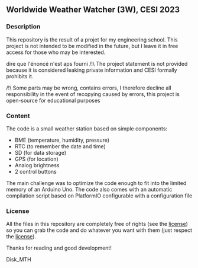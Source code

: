 ## Worldwide Weather Watcher (3W), CESI 2023

### Description

This repository is the result of a projet for my engineering school.
This project is not intended to be modified in the future,
but I leave it in free access for those who may be interested.

dire que l'énoncé n'est aps fourni
/!\ The project statement is not provided because it is considered leaking private information and CESI formally prohibits it.

/!\ Some parts may be wrong, contains errors, I therefore decline all responsibility in the event of recopying caused by errors, this project is open-source for educational purposes

### Content

The code is a small weather station based on simple components:
- BME (temperature, humidity, pressure)
- RTC (to remember the date and time)
- SD (for data storage)
- GPS (for location)
- Analog brightness
- 2 control buttons

The main challenge was to optimize the code enough to fit into the limited memory of an Arduino Uno.
The code also comes with an automatic compilation script based on PlatformIO configurable with a configuration file

### License

All the files in this repository are completely free of rights (see the [license](https://github.com/Disk-MTH/CESI-Fast-and-furious/blob/main/LICENSE)) so you can grab the code and do whatever you want with them (just respect the [license](https://github.com/Disk-MTH/CESI-Fast-and-furious/blob/main/LICENSE)).

Thanks for reading and good development!

Disk_MTH